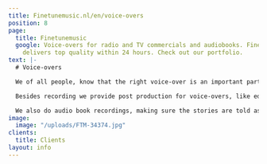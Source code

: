 ```yaml
---
title: Finetunemusic.nl/en/voice-overs
position: 8
page:
  title: Finetunemusic
  google: Voice-overs for radio and TV commercials and audiobooks. Fine Tune Music
    delivers top quality within 24 hours. Check out our portfolio.
text: |-
  # Voice-overs

  We of all people, know that the right voice-over is an important part of any radio or TV commercial. Our coaching and our choice of the most suitable voice from our pool of voice actors will get the message across effectively to viewers and listeners. We work with more than 150 voice actors from different countries, all with their very own personality. Whether you’re looking for a fresh commercial voice, or a warm narrative voice, we select the perfect voice for every project.

  Besides recording we provide post production for voice-overs, like editing and mixing. On request, we compose matching music and finalize productions by adding sound design.

  We also do audio book recordings, making sure the stories are told as they were meant to be told.
image:
  image: "/uploads/FTM-34374.jpg"
clients:
  title: Clients
layout: info
---
```


